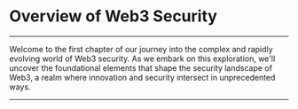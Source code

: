# Overview of Web3 Security

***

Welcome to the first chapter of our journey into the complex and rapidly evolving world of Web3 security. As we embark on this exploration, we'll uncover the foundational elements that shape the security landscape of Web3, a realm where innovation and security intersect in unprecedented ways.

***